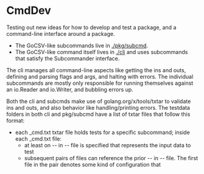 # CmdDev

Testing out new ideas for how to develop and test a package, and a command-line interface around a package.

- The GoCSV-like subcommands live in [./pkg/subcmd](./pkg/subcmd).
- The GoCSV-like command itself lives in [./cli](./cli) and uses subcommands that satisfy the Subcommander interface.

The cli manages all command-line aspects like getting the ins and outs, defining and parsing flags and args, and halting with errors. The individual subcommands are mostly only responsible for running themselves against an io.Reader and io.Writer, and bubbling errors up.

Both the cli and subcmds make use of golang.org/x/tools/txtar to validate ins and outs, and also behavior like handling/printing errors. The testdata folders in both cli and pkg/subcmd have a list of txtar files that follow this format:

- each \_cmd.txt txtar file holds tests for a specific subcommand; inside each \_cmd.txt file:
  - at least on -- in -- file is specified that represents the input data to test
  - subsequent pairs of files can reference the prior -- in -- file. The first file in the pair denotes some kind of configuration that
